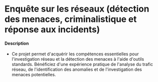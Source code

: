# Enquête sur les réseaux (détection des menaces, criminalistique et réponse aux incidents)

#### Description

- Ce projet permet d'acquérir les compétences essentielles pour l'investigation réseau et la détection des menaces à l'aide d'outils standards. Bénéficiez d'une expérience pratique de l'analyse du trafic réseau, de l'identification des anomalies et de l'investigation des menaces potentielles.
